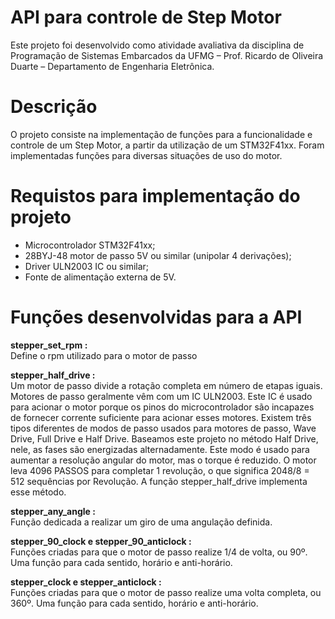 # API para controle de Step Motor
Este projeto foi desenvolvido como atividade avaliativa da disciplina de Programação de Sistemas Embarcados da UFMG – Prof. Ricardo de Oliveira Duarte – Departamento de Engenharia Eletrônica.
# Descrição
O projeto consiste na implementação de funções para a funcionalidade e controle de um Step Motor, a partir da utilização de um STM32F41xx. Foram implementadas funções para diversas situações de uso do motor.
# Requistos para implementação do projeto
* Microcontrolador STM32F41xx;
* 28BYJ-48 motor de passo 5V ou similar (unipolar 4 derivações);
* Driver ULN2003 IC ou similar;
* Fonte de alimentação externa de 5V.
# Funções desenvolvidas para a API
**stepper_set_rpm :**  
Define o rpm utilizado para o motor de passo  
  
**stepper_half_drive :**  
Um motor de passo divide a rotação completa em número de etapas iguais. Motores de passo geralmente vêm com um IC ULN2003. Este IC é usado para acionar o motor porque os pinos do microcontrolador são incapazes de fornecer corrente suficiente para acionar esses motores. Existem três tipos diferentes de modos de passo usados para motores de passo, Wave Drive, Full Drive e Half Drive. Baseamos este projeto no método Half Drive, nele, as fases são energizadas alternadamente. Este modo é usado para aumentar a resolução angular do motor, mas o torque é reduzido. O motor leva 4096 PASSOS para completar 1 revolução, o que significa 2048/8 = 512 sequências por Revolução. A função stepper_half_drive implementa esse método.  
  
**stepper_any_angle :**  
Função dedicada a realizar um giro de uma angulação definida.  
  
**stepper_90_clock e stepper_90_anticlock :**  
Funções criadas para que o motor de passo realize 1/4 de volta, ou 90º. Uma função para cada sentido, horário e anti-horário.  
  
**stepper_clock e stepper_anticlock :**  
Funções criadas para que o motor de passo realize uma volta completa, ou 360º. Uma função para cada sentido, horário e anti-horário.  
